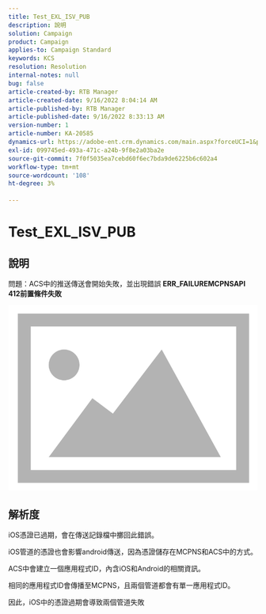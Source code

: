 ```yaml
---
title: Test_EXL_ISV_PUB
description: 說明
solution: Campaign
product: Campaign
applies-to: Campaign Standard
keywords: KCS
resolution: Resolution
internal-notes: null
bug: false
article-created-by: RTB Manager
article-created-date: 9/16/2022 8:04:14 AM
article-published-by: RTB Manager
article-published-date: 9/16/2022 8:33:13 AM
version-number: 1
article-number: KA-20585
dynamics-url: https://adobe-ent.crm.dynamics.com/main.aspx?forceUCI=1&pagetype=entityrecord&etn=knowledgearticle&id=19aa6320-9635-ed11-9db1-000d3a5c1bcc
exl-id: 099745ed-493a-471c-a24b-9f8e2a03ba2e
source-git-commit: 7f0f5035ea7cebd60f6ec7bda9de6225b6c602a4
workflow-type: tm+mt
source-wordcount: '108'
ht-degree: 3%

---
```


# Test_EXL_ISV_PUB

## 說明


問題：ACS中的推送傳送會開始失敗，並出現錯誤 <b>ERR_FAILUREMCPNSAPI 412前置條件失敗 </b>

![](assets/___276b812e-9a35-ed11-9db1-000d3a5c1bcc___.png)




## 解析度


iOS憑證已過期，會在傳送記錄檔中擲回此錯誤。

iOS管道的憑證也會影響android傳送，因為憑證儲存在MCPNS和ACS中的方式。

ACS中會建立一個應用程式ID，內含iOS和Android的相關資訊。

相同的應用程式ID會傳播至MCPNS，且兩個管道都會有單一應用程式ID。

因此，iOS中的憑證過期會導致兩個管道失敗
